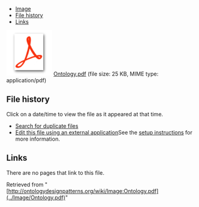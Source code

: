 * [Image](../Image/Ontology.pdf#file)
* [File history](../Image/Ontology.pdf#filehistory)
* [Links](../Image/Ontology.pdf#filelinks)

[![](../skins/common/images/icons/fileicon-pdf.png)](../Image/Ontology.pdf "Ontology.pdf")
[Ontology.pdf](../images/c/c1/Ontology.pdf "Ontology.pdf")‎  (file size: 25 KB, MIME type: application/pdf)





## File history

Click on a date/time to view the file as it appeared at that time.



  
* [Search for duplicate files](http://ontologydesignpatterns.org/wiki/Special:FileDuplicateSearch/Ontology.pdf "Special:FileDuplicateSearch/Ontology.pdf")
* [Edit this file using an external application](http://ontologydesignpatterns.org/wiki/index.php?title=Image:Ontology.pdf&action=edit&externaledit=true&mode=file "Image:Ontology.pdf")See the [setup instructions](http://www.mediawiki.org/wiki/Manual:External_editors "http://www.mediawiki.org/wiki/Manual:External_editors") for more information.

## Links



There are no pages that link to this file.




Retrieved from "[http://ontologydesignpatterns.org/wiki/Image:Ontology.pdf](../Image/Ontology.pdf)"